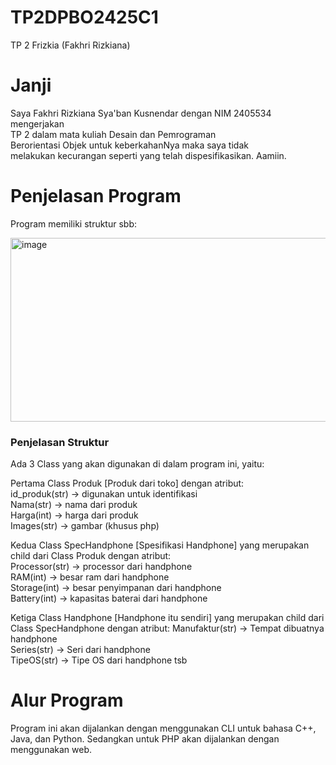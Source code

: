 # TP2DPBO2425C1
TP 2 Frizkia (Fakhri Rizkiana)

# Janji
Saya Fakhri Rizkiana Sya'ban Kusnendar dengan NIM 2405534 mengerjakan<br> 
TP 2 dalam mata kuliah Desain dan Pemrograman<br>
Berorientasi Objek untuk keberkahanNya maka saya tidak<br>
melakukan kecurangan seperti yang telah dispesifikasikan. Aamiin.<br>

# Penjelasan Program
Program memiliki struktur sbb:<br>

<img width="1047" height="294" alt="image" src="https://github.com/user-attachments/assets/1452bad5-1835-4ae3-98e5-9d4bc0eb6f0e" />

<h3>Penjelasan Struktur</h3>
Ada 3 Class yang akan digunakan di dalam program ini, yaitu:

Pertama Class Produk [Produk dari toko] dengan atribut: <br>
id_produk(str) -> digunakan untuk identifikasi <br>
Nama(str) -> nama dari produk<br>
Harga(int) -> harga dari produk<br>
Images(str) -> gambar (khusus php)<br>

Kedua Class SpecHandphone [Spesifikasi Handphone] yang merupakan child dari Class Produk dengan atribut: <br>
Processor(str) -> processor dari handphone<br>
RAM(int) -> besar ram dari handphone<br>
Storage(int) -> besar penyimpanan dari handphone<br>
Battery(int) -> kapasitas baterai dari handphone<br>

Ketiga Class Handphone [Handphone itu sendiri]  yang merupakan child dari Class SpecHandphone dengan atribut: 
Manufaktur(str) -> Tempat dibuatnya handphone<br>
Series(str) -> Seri dari handphone<br>
TipeOS(str) -> Tipe OS dari handphone tsb<br>

# Alur Program
Program ini akan dijalankan dengan menggunakan CLI untuk bahasa C++, Java, dan Python. Sedangkan untuk PHP akan dijalankan dengan menggunakan web.
